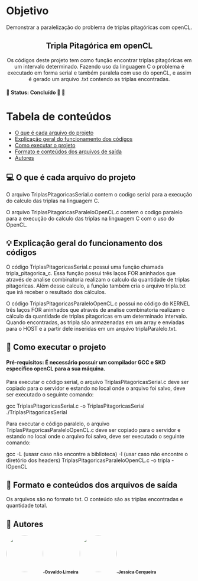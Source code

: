 # Objetivo
Demonstrar a paralelização do problema de triplas pitagóricas com openCL.

<h2 align="center">
     <a> Tripla Pitagórica em openCL</a>
</h2>

<p align="center">
    Os códigos deste projeto tem como função encontrar triplas pitagóricas em um intervalo determinado. Fazendo uso da linguagem C o problema é executado em forma serial e também paralela com uso do openCL, e assim é gerado um arquivo .txt contendo as triplas encontradas.
</p>

<h4 align="left">
	🚧   Status: Concluído 🚀 🚧
</h4>


Tabela de conteúdos
=================
<!--ts-->
   * [O que é cada arquivo do projeto](#-o-que-é-cada-arquivo-do-projeto)
   * [Explicação geral do funcionamento dos códigos](#-explicação-geral-do-funcionamento-dos-códigos)
   * [Como executar o projeto](#-como-executar-o-projeto)
   * [Formato e conteúdos dos arquivos de saída](#-Formato-e-conteúdos-dos-arquivos-de-saída)
   * [Autores](#-autores)
<!--te-->


## 💻 O que é cada arquivo do projeto

O arquivo TriplasPitagoricasSerial.c contem o codigo serial para a execução do calculo das triplas na linguagem C. 

O arquivo TriplasPitagoricasParaleloOpenCL.c contem o codigo paralelo para a execução do calculo das triplas na linguagem C com o uso do OpenCL. 


## 💡 Explicação geral do funcionamento dos códigos

O código TriplasPitagoricasSerial.c possui uma função chamada tripla_pitagorica_c. Essa função possui três laços FOR aninhados que através de analise combinatoria realizam o calculo da quantidade de triplas pitagoricas. Além desse calculo, a função também cria o arquivo tripla.txt que irá receber o resultado dos cálculos. 

O código TriplasPitagoricasParaleloOpenCL.c possui no código do KERNEL três laços FOR aninhados que através de analise combinatoria realizam o cálculo da quantidade de triplas pitagoricas em um determinado intervalo. Quando encontradas, as tripla são armazenadas em um array e enviadas para o HOST e a partir dele inseridas em um arquivo triplaParalelo.txt.

## 🚀 Como executar o projeto

#### Pré-requisitos: É necessário possuir um compilador GCC e SKD especifico openCL para a sua máquina.

Para executar o código serial, o arquivo TriplasPitagoricasSerial.c deve ser copiado para o servidor e estando no local onde o arquivo foi salvo, deve ser executado o seguinte comando: 

gcc TriplasPitagoricasSerial.c -o TriplasPitagoricasSerial ./TriplasPitagoricasSerial



Para executar o código paralelo, o arquivo TriplasPitagoricasParaleloOpenCL.c deve ser copiado para o servidor e estando no local onde o arquivo foi salvo, deve ser executado o seguinte comando: 

gcc -L (usasr caso não encontre a biblioteca)  -I (usar caso não encontre o diretório dos headers) TriplasPitagoricasParaleloOpenCL.c -o tripla -lOpenCL



## 📝 Formato e conteúdos dos arquivos de saída

Os arquivos são no formato txt. O conteúdo são as triplas encontradas e quantidade total.


## 🦸 Autores

<a href="https://github.com/osvaldolimeirasantos">
 <img style="border-radius: 50%;" src="https://avatars.githubusercontent.com/u/91644823?v=4" width="100px;" alt=""/>
 <sub><b>Osvaldo Limeira</b></sub></a> <a href="https://github.com/osvaldolimeirasantos" title="git Osvaldo Limeira">
</a>


<a href="https://github.com/jessicagreig1">
 <img style="border-radius: 50%;" src="https://avatars.githubusercontent.com/u/34080482?v=4" width="100px;" alt=""/>
 <sub><b>Jessica Cerqueira </b></sub></a> <a href="https://github.com/jessicagreig1" title="git Jéssica Cerqueira">
</a>
 <br />



